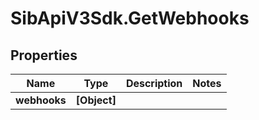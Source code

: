 # SibApiV3Sdk.GetWebhooks

## Properties
Name | Type | Description | Notes
------------ | ------------- | ------------- | -------------
**webhooks** | **[Object]** |  | 


